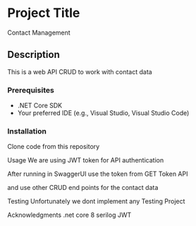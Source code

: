 # Project Title

Contact Management

## Description

This is a web API CRUD to work with contact data

### Prerequisites

- .NET Core SDK
- Your preferred IDE (e.g., Visual Studio, Visual Studio Code)

### Installation

Clone code from this repository

Usage
We are using JWT token for API authentication

After running in SwaggerUI use the token from GET Token API

and use other CRUD end points for the contact data


Testing
Unfortunately we dont implement any Testing Project

Acknowledgments
.net core 8
serilog
JWT 
